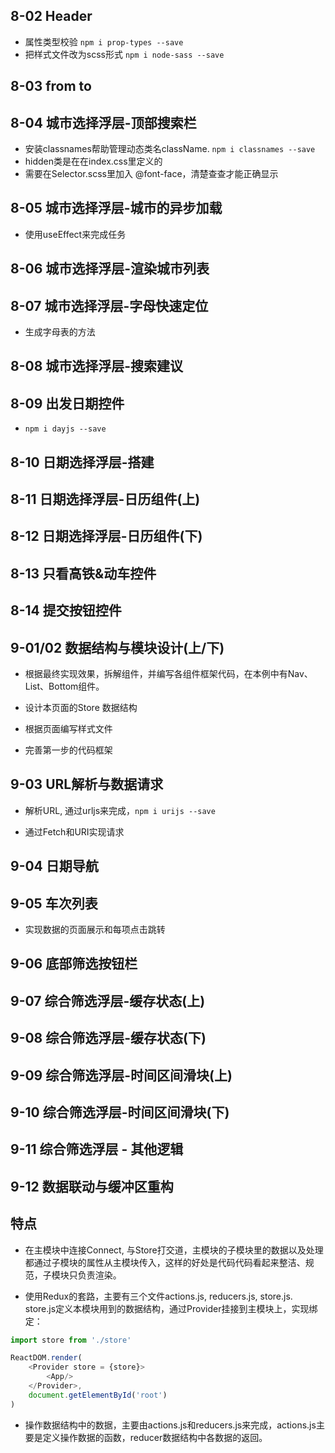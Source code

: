 
## 8-02 Header

- 属性类型校验 `npm i prop-types --save`
- 把样式文件改为scss形式 `npm i node-sass --save`

## 8-03 from to

## 8-04 城市选择浮层-顶部搜索栏

- 安装classnames帮助管理动态类名className. `npm i classnames --save`
- hidden类是在在index.css里定义的
- 需要在Selector.scss里加入 @font-face，清楚查查才能正确显示

## 8-05 城市选择浮层-城市的异步加载

- 使用useEffect来完成任务

## 8-06 城市选择浮层-渲染城市列表

## 8-07 城市选择浮层-字母快速定位

- 生成字母表的方法

## 8-08 城市选择浮层-搜索建议

## 8-09 出发日期控件

- `npm i dayjs --save`

## 8-10 日期选择浮层-搭建

## 8-11 日期选择浮层-日历组件(上)

## 8-12 日期选择浮层-日历组件(下)

## 8-13 只看高铁&动车控件

## 8-14 提交按钮控件

## 9-01/02 数据结构与模块设计(上/下)

- 根据最终实现效果，拆解组件，并编写各组件框架代码，在本例中有Nav、List、Bottom组件。

- 设计本页面的Store 数据结构

- 根据页面编写样式文件

- 完善第一步的代码框架

## 9-03 URL解析与数据请求

- 解析URL, 通过urljs来完成，`npm i urijs --save`

- 通过Fetch和URI实现请求

## 9-04 日期导航

## 9-05 车次列表

- 实现数据的页面展示和每项点击跳转

## 9-06 底部筛选按钮栏

## 9-07 综合筛选浮层-缓存状态(上)

## 9-08 综合筛选浮层-缓存状态(下)

## 9-09 综合筛选浮层-时间区间滑块(上)

## 9-10 综合筛选浮层-时间区间滑块(下)

## 9-11 综合筛选浮层 - 其他逻辑

## 9-12 数据联动与缓冲区重构

## 特点

- 在主模块中连接Connect, 与Store打交道，主模块的子模块里的数据以及处理都通过子模块的属性从主模块传入，这样的好处是代码代码看起来整洁、规范，子模块只负责渲染。

- 使用Redux的套路，主要有三个文件actions.js, reducers.js, store.js. store.js定义本模块用到的数据结构，通过Provider挂接到主模块上，实现绑定：

```javascript
import store from './store'

ReactDOM.render(
    <Provider store = {store}>
        <App/>
    </Provider>,
    document.getElementById('root')
)
```

- 操作数据结构中的数据，主要由actions.js和reducers.js来完成，actions.js主要是定义操作数据的函数，reducer数据结构中各数据的返回。
